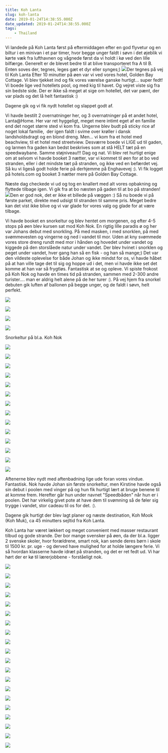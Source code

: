 ```yaml
---
title: Koh Lanta
slug: koh-lanta
date: 2019-01-24T14:38:55.000Z
date_updated: 2019-01-24T14:38:55.000Z
tags: 
    - Thailand
---
```


Vi landede på Koh Lanta først på eftermiddagen efter en god flyvetur og en biltur i en minivan i et par timer, hvor begge unger faldt i søvn i det øjeblik vi kørte væk fra lufthavnen og vågnede først da vi holdt i kø ved den lille bilfærge. Generelt er de blevet bedre til at blive transporteret fra A til B. Enten soves der, tegnes, leges gæt et dyr eller synges;)
![](https://denstorerejse.blob.core.windows.net/assets/images/2019/01/IMG_1507.jpg)Der tegnes på vej til Koh Lanta
Efter 10 minutter på øen var vi ved vores hotel, Golden Bay Cottage. Vi blev tjekket ind og fik vores værelse ganske hurtigt... super fedt!
Vi boede lige ved hotellets pool, og med kig til havet. Og vejret viste sig fra sin bedste side. Der er ikke så meget at sige om hotellet, det var pænt, der var plads og det lå helt fantastisk :)

Dagene gik og vi fik nydt hotellet og slappet godt af. 

Vi havde bestilt 2 overnatninger her, og 3 overnatninger på et andet hotel, Lanta@Home. Her var ret hyggeligt, meget mere intimt eget af en familie end det noget større sted vi kom fra. Ungerne blev budt på sticky rice af noget lokal familie,  der igen faldt i svime over krøller i dansk landsholdsdragt og en blond dreng. Men... vi kom fra et hotel med beachview, til et hotel med streetview. Desværre boede vi LIGE ud til gaden, og larmen fra gaden kan bedst beskrives som at stå HELT tæt på en speedwaybane. Samme støjniveau!!! Dag og nat.
Vi blev ret hurtigt enige om at selvom vi havde booket 3 nætter, var vi kommet til øen for at bo ved stranden, eller i det mindste tæt på stranden, og ikke ved en befærdet vej. Så ku vi ligeså godt holde ferie på derhjemme på Enghavevej :).
Vi fik logget på hotels.com og booket 3 nætter mere på Golden Bay Cottage.

Næste dag checkede vi ud og tog en knallert med alt vores opbakning og flyttede tilbage igen. Vi gik fra at bo næsten på gaden til at bo på stranden!
![](https://denstorerejse.blob.core.windows.net/assets/images/2019/01/IMG_1578.jpg)Den er god nok, det er ikke et billede på væggen :)
Så nu boede vi på første parket, direkte med udsigt til stranden til samme pris. Meget bedre kan det vist ikke blive og vi var glade for vores valg og glade for at være tilbage.

Vi havde booket en snorkeltur og blev hentet om morgenen, og efter 4-5 stops på øen blev kursen sat mod Koh Nok. En rigtig lille paradis ø og her var Johans debut med snorkling. På med masken, i med snorklen, på med svømmevesten og vingerne og ned i vandet til mor. Uden at kny svømmede vores store dreng rundt med mor i hånden og hovedet under vandet og kiggede på den storslåede natur under vandet. Der blev hvinet i snorklen og peget under vandet, hver gang han så en fisk - og han så mange;) Det var den vildeste oplevelse for både Johan og ikke mindst for os, vi havde håbet på at han ville tage det til sig og hoppe ud i det, men vi havde ikke set det komme at han var så frygtløs. Fantastisk at se og opleve. Vi spiste frokost på Koh Nok og havde en times tid på stranden, sammen med 2-300 andre turister.... man er aldrig helt alene på de her turer :). 
På vej hjem fra snorkel debuten gik luften af ballonen på begge unger, og de faldt i søvn, helt perfekt.

![](https://denstorerejse.blob.core.windows.net/assets/images/2019/01/IMG_0001.JPG)

![](https://denstorerejse.blob.core.windows.net/assets/images/2019/01/IMG_0005.JPG)

![](https://denstorerejse.blob.core.windows.net/assets/images/2019/01/IMG_0007.JPG)

![](https://denstorerejse.blob.core.windows.net/assets/images/2019/01/IMG_0011-1.JPG)

Snorkeltur på bl.a. Koh Nok

![](https://denstorerejse.blob.core.windows.net/assets/images/2019/01/IMG_0012-2.JPG)

![](https://denstorerejse.blob.core.windows.net/assets/images/2019/01/IMG_0018-1.JPG)

![](https://denstorerejse.blob.core.windows.net/assets/images/2019/01/IMG_5685-1.jpg)

![](https://denstorerejse.blob.core.windows.net/assets/images/2019/01/IMG_5691-1.jpg)

![](https://denstorerejse.blob.core.windows.net/assets/images/2019/01/IMG_5697-1.jpg)

![](https://denstorerejse.blob.core.windows.net/assets/images/2019/01/P1140010.jpg)

![](https://denstorerejse.blob.core.windows.net/assets/images/2019/01/P1140027.jpg)

![](https://denstorerejse.blob.core.windows.net/assets/images/2019/01/P1140043.jpg)

![](https://denstorerejse.blob.core.windows.net/assets/images/2019/01/P1140051.jpg)

![](https://denstorerejse.blob.core.windows.net/assets/images/2019/01/P1140052.jpg)

![](https://denstorerejse.blob.core.windows.net/assets/images/2019/01/P1140059.jpg)

![](https://denstorerejse.blob.core.windows.net/assets/images/2019/01/49609867_2443924732316226_1487687881475489792_o-1.jpg)

![](https://denstorerejse.blob.core.windows.net/assets/images/2019/01/50448670_2445853822123317_444808927960367104_o--1--1.jpg)

![](https://denstorerejse.blob.core.windows.net/assets/images/2019/01/IMG_0014-3.JPG)

Aftenerne blev nydt med aftenbadning lige ude foran vores vindue. Fantastisk. 
Nok havde Johan sin første snorkeltur, men Kirstine havde også sin debut i poolen med vinger på og hun fik hurtigt lært at bruge benene til at komme frem. Herefter går hun under navnet "Speedbåden" når hun er i poolen. Det har virkelig givet pote at have dem til svømning så de føler sig trygge i vandet, stor cadeau til os for det. :).

Dagene gik hurtigt der blev lagt planer og næste destination, Koh Mook (Koh Muk), ca 45 minutters sejltid fra Koh Lanta. 

Koh Lanta har været lækkert og meget convenient med masser restaurant tilbud og gode strande. Der bor mange svensker på øen, da der bl.a. ligger 2 svenske skoler, hvor forældrene, smart nok, kan sende deres børn i skole til 1500 kr. pr. uge - og derved have mulighed for at holde længere ferie. Vi så hvordan klasserne havde idræt på stranden, og det er ret fedt ud. Vi har hørt der er kø til lærerjobbene - forståeligt nok. 

![](https://denstorerejse.blob.core.windows.net/assets/images/2019/01/IMG_0002.JPG)

![](https://denstorerejse.blob.core.windows.net/assets/images/2019/01/IMG_0003.JPG)

![](https://denstorerejse.blob.core.windows.net/assets/images/2019/01/IMG_0004.JPG)

![](https://denstorerejse.blob.core.windows.net/assets/images/2019/01/IMG_0006.JPG)

![](https://denstorerejse.blob.core.windows.net/assets/images/2019/01/IMG_0008.JPG)

![](https://denstorerejse.blob.core.windows.net/assets/images/2019/01/IMG_0009.JPG)

![](https://denstorerejse.blob.core.windows.net/assets/images/2019/01/IMG_0010.JPG)

![](https://denstorerejse.blob.core.windows.net/assets/images/2019/01/IMG_0015-1.JPG)

![](https://denstorerejse.blob.core.windows.net/assets/images/2019/01/IMG_0016-1.JPG)

![](https://denstorerejse.blob.core.windows.net/assets/images/2019/01/IMG_0017-1.JPG)

![](https://denstorerejse.blob.core.windows.net/assets/images/2019/01/IMG_1512.jpg)

![](https://denstorerejse.blob.core.windows.net/assets/images/2019/01/IMG_1530.jpg)

![](https://denstorerejse.blob.core.windows.net/assets/images/2019/01/IMG_1538.jpg)

![](https://denstorerejse.blob.core.windows.net/assets/images/2019/01/IMG_1576.jpg)

![](https://denstorerejse.blob.core.windows.net/assets/images/2019/01/IMG_1585.jpg)

![](https://denstorerejse.blob.core.windows.net/assets/images/2019/01/IMG_1601.jpg)

![](https://denstorerejse.blob.core.windows.net/assets/images/2019/01/IMG_5636.jpg)

![](https://denstorerejse.blob.core.windows.net/assets/images/2019/01/IMG_5637.jpg)

![](https://denstorerejse.blob.core.windows.net/assets/images/2019/01/IMG_5641.jpg)

![](https://denstorerejse.blob.core.windows.net/assets/images/2019/01/IMG_5658.jpg)
